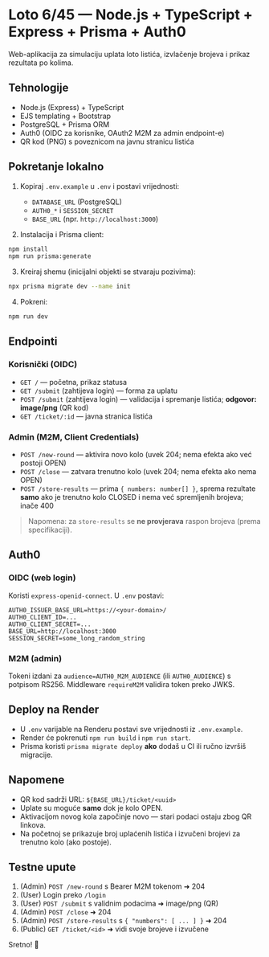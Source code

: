 # Loto 6/45 — Node.js + TypeScript + Express + Prisma + Auth0

Web-aplikacija za simulaciju uplata loto listića, izvlačenje brojeva i prikaz rezultata po kolima.

## Tehnologije
- Node.js (Express) + TypeScript
- EJS templating + Bootstrap
- PostgreSQL + Prisma ORM
- Auth0 (OIDC za korisnike, OAuth2 M2M za admin endpoint-e)
- QR kod (PNG) s poveznicom na javnu stranicu listića

## Pokretanje lokalno

1. Kopiraj `.env.example` u `.env` i postavi vrijednosti:
   - `DATABASE_URL` (PostgreSQL)
   - `AUTH0_*` i `SESSION_SECRET`
   - `BASE_URL` (npr. `http://localhost:3000`)

2. Instalacija i Prisma client:
```bash
npm install
npm run prisma:generate
```

3. Kreiraj shemu (inicijalni objekti se stvaraju pozivima):
```bash
npx prisma migrate dev --name init
```

4. Pokreni:
```bash
npm run dev
```

## Endpointi

### Korisnički (OIDC)
- `GET /` — početna, prikaz statusa
- `GET /submit` (zahtijeva login) — forma za uplatu
- `POST /submit` (zahtijeva login) — validacija i spremanje listića; **odgovor: image/png** (QR kod)
- `GET /ticket/:id` — javna stranica listića

### Admin (M2M, Client Credentials)
- `POST /new-round` — aktivira novo kolo (uvek 204; nema efekta ako već postoji OPEN)
- `POST /close` — zatvara trenutno kolo (uvek 204; nema efekta ako nema OPEN)
- `POST /store-results` — prima `{ numbers: number[] }`, sprema rezultate **samo** ako je trenutno kolo CLOSED i nema već spremljenih brojeva; inače 400

> Napomena: za `store-results` se **ne provjerava** raspon brojeva (prema specifikaciji).

## Auth0

### OIDC (web login)
Koristi `express-openid-connect`. U `.env` postavi:
```
AUTH0_ISSUER_BASE_URL=https://<your-domain>/
AUTH0_CLIENT_ID=...
AUTH0_CLIENT_SECRET=...
BASE_URL=http://localhost:3000
SESSION_SECRET=some_long_random_string
```

### M2M (admin)
Tokeni izdani za `audience=AUTH0_M2M_AUDIENCE` (ili `AUTH0_AUDIENCE`) s potpisom RS256. Middleware `requireM2M` validira token preko JWKS.

## Deploy na Render

- U `.env` varijable na Renderu postavi sve vrijednosti iz `.env.example`.
- Render će pokrenuti `npm run build` i `npm run start`.
- Prisma koristi `prisma migrate deploy` **ako** dodaš u CI ili ručno izvršiš migracije.

## Napomene
- QR kod sadrži URL: `${BASE_URL}/ticket/<uuid>`
- Uplate su moguće **samo** dok je kolo OPEN.
- Aktivacijom novog kola započinje novo — stari podaci ostaju zbog QR linkova.
- Na početnoj se prikazuje broj uplaćenih listića i izvučeni brojevi za trenutno kolo (ako postoje).

## Testne upute
1. (Admin) `POST /new-round` s Bearer M2M tokenom ➜ 204
2. (User) Login preko `/login`
3. (User) `POST /submit` s validnim podacima ➜ image/png (QR)
4. (Admin) `POST /close` ➜ 204
5. (Admin) `POST /store-results` s `{ "numbers": [ ... ] }` ➜ 204
6. (Public) `GET /ticket/<id>` ➜ vidi svoje brojeve i izvučene

Sretno! 🎉
